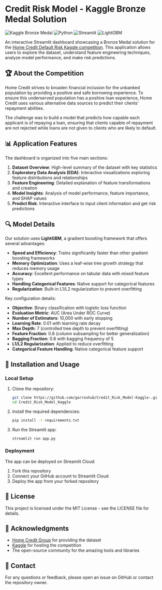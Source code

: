 # Credit Risk Model - Kaggle Bronze Medal Solution

![Kaggle Bronze Medal](https://img.shields.io/badge/Kaggle-Bronze%20Medal-CD7F32)
![Python](https://img.shields.io/badge/Python-3.7%2B-blue)
![Streamlit](https://img.shields.io/badge/Streamlit-1.10%2B-FF4B4B)
![LightGBM](https://img.shields.io/badge/LightGBM-3.3%2B-green)

An interactive Streamlit dashboard showcasing a Bronze Medal solution for the [Home Credit Default Risk Kaggle competition](https://www.kaggle.com/c/home-credit-default-risk). This application allows users to explore the dataset, understand feature engineering techniques, analyze model performance, and make risk predictions.

## 🏆 About the Competition

Home Credit strives to broaden financial inclusion for the unbanked population by providing a positive and safe borrowing experience. To ensure this underserved population has a positive loan experience, Home Credit uses various alternative data sources to predict their clients' repayment abilities.

The challenge was to build a model that predicts how capable each applicant is of repaying a loan, ensuring that clients capable of repayment are not rejected while loans are not given to clients who are likely to default.

## 📊 Application Features

The dashboard is organized into five main sections:

1. **Dataset Overview**: High-level summary of the dataset with key statistics
2. **Exploratory Data Analysis (EDA)**: Interactive visualizations exploring feature distributions and relationships
3. **Feature Engineering**: Detailed explanation of feature transformations and creation
4. **Model Insights**: Analysis of model performance, feature importance, and SHAP values
5. **Predict Risk**: Interactive interface to input client information and get risk predictions

## 🔍 Model Details

Our solution uses **LightGBM**, a gradient boosting framework that offers several advantages:

- **Speed and Efficiency**: Trains significantly faster than other gradient boosting frameworks
- **Memory Optimization**: Uses a leaf-wise tree growth strategy that reduces memory usage
- **Accuracy**: Excellent performance on tabular data with mixed feature types
- **Handling Categorical Features**: Native support for categorical features
- **Regularization**: Built-in L1/L2 regularization to prevent overfitting

Key configuration details:
- **Objective**: Binary classification with logistic loss function
- **Evaluation Metric**: AUC (Area Under ROC Curve)
- **Number of Estimators**: 10,000 with early stopping
- **Learning Rate**: 0.01 with learning rate decay
- **Max Depth**: 7 (controlled tree depth to prevent overfitting)
- **Feature Fraction**: 0.8 (column subsampling for better generalization)
- **Bagging Fraction**: 0.8 with bagging frequency of 5
- **L1/L2 Regularization**: Applied to reduce overfitting
- **Categorical Feature Handling**: Native categorical feature support

## 🚀 Installation and Usage

### Local Setup

1. Clone the repository:
   ```bash
   git clone https://github.com/garroshub/Credit_Risk_Model-Kaggle-.git
   cd Credit_Risk_Model_Kaggle
   ```

2. Install the required dependencies:
   ```bash
   pip install -r requirements.txt
   ```

3. Run the Streamlit app:
   ```bash
   streamlit run app.py
   ```

### Deployment

The app can be deployed on Streamlit Cloud:

1. Fork this repository
2. Connect your GitHub account to Streamlit Cloud
3. Deploy the app from your forked repository

## 📝 License

This project is licensed under the MIT License - see the LICENSE file for details.

## 🙏 Acknowledgments

- [Home Credit Group](https://www.homecredit.net/) for providing the dataset
- [Kaggle](https://www.kaggle.com/) for hosting the competition
- The open-source community for the amazing tools and libraries

## 📧 Contact

For any questions or feedback, please open an issue on GitHub or contact the repository owner.
